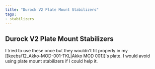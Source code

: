 ```yaml
---
title: "Durock V2 Plate Mount Stabilizers"
tags:
- stabilizers
---
```


## Durock V2 Plate Mount Stabilizers

I tried to use these once but they wouldn't fit properly in my [[keebs/12_Akko-MOD-001-TKL|Akko MOD 001]]'s plate. I would avoid using plate mount stabilizers if I could help it.

